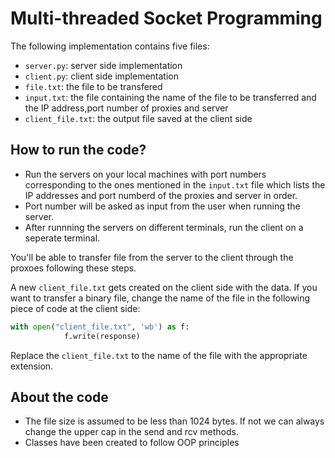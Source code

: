 # Multi-threaded Socket Programming

The following implementation contains five files:
- `server.py`: server side implementation
- `client.py`: client side implementation
- `file.txt`: the file to be transfered
- `input.txt`: the file containing the name of the file to be transferred and the IP address,port number of proxies and server
- `client_file.txt`: the output file saved at the client side


## How to run the code?

* Run the servers on your local machines with port numbers corresponding to the ones mentioned in the `input.txt` file which lists the IP addresses and port numberd of the proxies and server in order.
* Port number will be asked as input from the user when running the server.
* After runnning the servers on different terminals, run the client on a seperate terminal.

You'll be able to transfer file from the server to the client through the proxoes following these steps.

A new `client_file.txt` gets created on the client side with the data. If you want to transfer a binary file, change the name of the file in the following piece of code at the client side:

```python
with open("client_file.txt", 'wb') as f:
            f.write(response)
```

Replace the `client_file.txt` to the name of the file with the appropriate extension.

## About the code

* The file size is assumed to be less than 1024 bytes. If not we can always change the upper cap in the send and rcv methods.
* Classes have been created to follow OOP principles